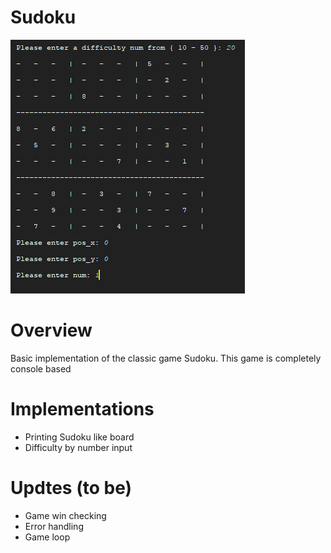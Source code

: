 # Sudoku
![alt text](https://github.com/CMilly/Sudoku/blob/master/Sudoku/branch/path/to/Sudoku%20Commit%20img1.PNG)

# Overview
Basic implementation of the classic game Sudoku. This game is completely console based

# Implementations
- Printing Sudoku like board
- Difficulty by number input

# Updtes (to be)
- Game win checking
- Error handling
- Game loop
